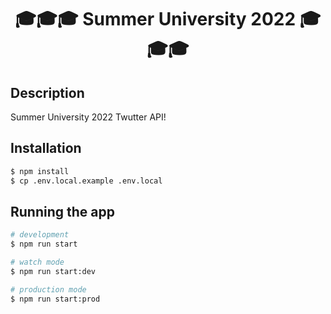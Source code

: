 <!-- <p align="center">
  <a href="http://nestjs.com/" target="blank"><img src="https://nestjs.com/img/logo-small.svg" width="200" alt="Nest Logo" /></a>
</p> -->

[circleci-image]: https://img.shields.io/circleci/build/github/nestjs/nest/master?token=abc123def456
[circleci-url]: https://circleci.com/gh/nestjs/nest

  <h1 align="center">🎓🎓🎓 Summer University 2022 🎓🎓🎓</p>


## Description

Summer University 2022 Twutter API! 

## Installation

```bash
$ npm install
$ cp .env.local.example .env.local
```

## Running the app

```bash
# development
$ npm run start

# watch mode
$ npm run start:dev

# production mode
$ npm run start:prod
```

